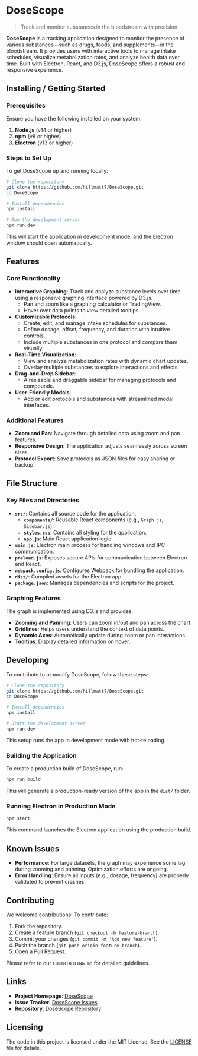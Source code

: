 
# DoseScope
> Track and monitor substances in the bloodstream with precision.

**DoseScope** is a tracking application designed to monitor the presence of various substances—such as drugs, foods, and supplements—in the bloodstream. It provides users with interactive tools to manage intake schedules, visualize metabolization rates, and analyze health data over time. Built with Electron, React, and D3.js, DoseScope offers a robust and responsive experience.

## Installing / Getting Started

### Prerequisites

Ensure you have the following installed on your system:

1. **Node.js** (v14 or higher)
2. **npm** (v6 or higher)
3. **Electron** (v13 or higher)

### Steps to Set Up

To get DoseScope up and running locally:

```bash
# Clone the repository
git clone https://github.com/hillmatt7/DoseScope.git
cd DoseScope

# Install dependencies
npm install

# Run the development server
npm run dev
```

This will start the application in development mode, and the Electron window should open automatically.

## Features

### Core Functionality
- **Interactive Graphing**: Track and analyze substance levels over time using a responsive graphing interface powered by D3.js.
  - Pan and zoom like a graphing calculator or TradingView.
  - Hover over data points to view detailed tooltips.
- **Customizable Protocols**:
  - Create, edit, and manage intake schedules for substances.
  - Define dosage, offset, frequency, and duration with intuitive controls.
  - Include multiple substances in one protocol and compare them visually.
- **Real-Time Visualization**:
  - View and analyze metabolization rates with dynamic chart updates.
  - Overlay multiple substances to explore interactions and effects.
- **Drag-and-Drop Sidebar**:
  - A resizable and draggable sidebar for managing protocols and compounds.
- **User-Friendly Modals**:
  - Add or edit protocols and substances with streamlined modal interfaces.

### Additional Features
- **Zoom and Pan**: Navigate through detailed data using zoom and pan features.
- **Responsive Design**: The application adjusts seamlessly across screen sizes.
- **Protocol Export**: Save protocols as JSON files for easy sharing or backup.

## File Structure

### Key Files and Directories
- **`src/`**: Contains all source code for the application.
  - **`components/`**: Reusable React components (e.g., `Graph.js`, `Sidebar.js`).
  - **`styles.css`**: Contains all styling for the application.
  - **`App.js`**: Main React application logic.
- **`main.js`**: Electron main process for handling windows and IPC communication.
- **`preload.js`**: Exposes secure APIs for communication between Electron and React.
- **`webpack.config.js`**: Configures Webpack for bundling the application.
- **`dist/`**: Compiled assets for the Electron app.
- **`package.json`**: Manages dependencies and scripts for the project.

### Graphing Features
The graph is implemented using D3.js and provides:
- **Zooming and Panning**: Users can zoom in/out and pan across the chart.
- **Gridlines**: Helps users understand the context of data points.
- **Dynamic Axes**: Automatically update during zoom or pan interactions.
- **Tooltips**: Display detailed information on hover.

## Developing

To contribute to or modify DoseScope, follow these steps:

```bash
# Clone the repository
git clone https://github.com/hillmatt7/DoseScope.git
cd DoseScope

# Install dependencies
npm install

# Start the development server
npm run dev
```

This setup runs the app in development mode with hot-reloading.

### Building the Application

To create a production build of DoseScope, run:

```bash
npm run build
```

This will generate a production-ready version of the app in the `dist/` folder.

### Running Electron in Production Mode

```bash
npm start
```

This command launches the Electron application using the production build.

## Known Issues

- **Performance**: For large datasets, the graph may experience some lag during zooming and panning. Optimization efforts are ongoing.
- **Error Handling**: Ensure all inputs (e.g., dosage, frequency) are properly validated to prevent crashes.

## Contributing

We welcome contributions! To contribute:
1. Fork the repository.
2. Create a feature branch (`git checkout -b feature-branch`).
3. Commit your changes (`git commit -m 'Add new feature'`).
4. Push the branch (`git push origin feature-branch`).
5. Open a Pull Request.

Please refer to our `CONTRIBUTING.md` for detailed guidelines.

## Links

- **Project Homepage**: [DoseScope](https://github.com/hillmatt7/DoseScope)
- **Issue Tracker**: [DoseScope Issues](https://github.com/hillmatt7/DoseScope/issues)
- **Repository**: [DoseScope Repository](https://github.com/hillmatt7/DoseScope)

## Licensing

The code in this project is licensed under the MIT License. See the [LICENSE](LICENSE) file for details.

